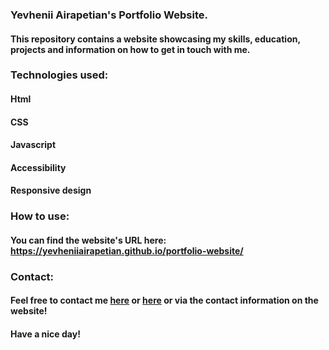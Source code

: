 ### Yevhenii Airapetian's Portfolio Website.
#### This repository contains a website showcasing my skills, education, projects and information on how to get in touch with me.

### Technologies used:
#### Html
#### CSS
#### Javascript
#### Accessibility
#### Responsive design
### How to use:
#### You can find the website's URL here: https://yevheniiairapetian.github.io/portfolio-website/
### Contact:
#### Feel free to contact me [here](https://www.linkedin.com/in/yevhenii-airapetian/) or  [here](mailto:sonkozhenia11@gmail.com) or via the contact information on the website! 
#### Have a nice day!

